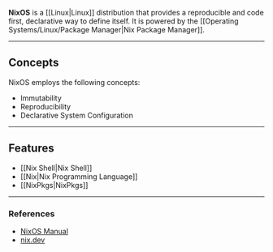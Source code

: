 **NixOS** is a [[Linux|Linux]] distribution that provides a reproducible and code first, declarative way to define itself. It is powered by the [[Operating Systems/Linux/Package Manager|Nix Package Manager]].

---

## Concepts

NixOS employs the following concepts:

- Immutability
- Reproducibility 
- Declarative System Configuration

---

## Features

- [[Nix Shell|Nix Shell]]
- [[Nix|Nix Programming Language]]
- [[NixPkgs|NixPkgs]]

---

### References

- [NixOS Manual](https://nixos.org/manual/nixos/stable/)
- [nix.dev](https://nix.dev/tutorials/#tutorials)